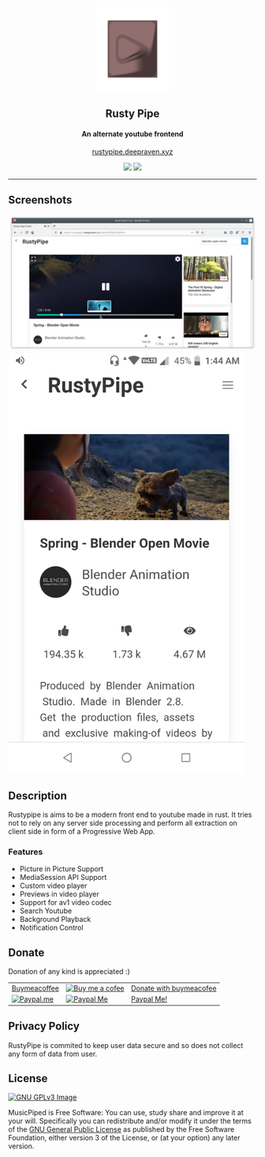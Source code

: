 <p align="center"><a href="https://deep-gaurav,github.io"><img src="icon.png" width="150"></a></p> 
<h2 align="center"><b>Rusty Pipe</b></h2>
<h4 align="center">An alternate youtube frontend</h4>
<p align="center"><a href="https://rustypipe.deepraven.xyz">rustypipe.deepraven.xyz</a></p> 

<p align="center">
<a href="https://github.com/deep-gaurav/rusty_pipe_front/releases/latest" alt="GitHub release"><img src="https://img.shields.io/github/release/deep-gaurav/rusty_pipe_front.svg" ></a>
<a href="https://www.gnu.org/licenses/gpl-3.0" alt="License: GPLv3"><img src="https://img.shields.io/badge/License-GPL%20v3-blue.svg"></a>
</p>
<hr>

## Screenshots

[<img src="metadata/screenshots/desktop.png">](metadata/screenshots/desktop.png)
[<img src="metadata/screenshots/mobile.png" width=480>](metadata/screenshots/mobile.png)

## Description

Rustypipe is aims to be a modern front end to youtube made in rust. It tries not to rely on any server side processing and perform all extraction on client side in form of a Progressive Web App.

### Features

* Picture in Picture Support
* MediaSession API Support
* Custom video player
* Previews in video player
* Support for av1 video codec
* Search Youtube
* Background Playback
* Notification Control

## Donate
Donation of any kind is appreciated :)

<table>
  <tr>
    <td><a href="https://www.buymeacoffee.com/deepgaurav">Buymeacoffee</a></td>
    <td><a href="https://www.buymeacoffee.com/deepgaurav"><img src="http://api.qrserver.com/v1/create-qr-code/?data=https://buymeacofee.com/deepgaurav&size=256x256" alt="Buy me a cofee" width="100px"></a></td>
    <td><a href="https://www.buymeacoffee.com/deepgaurav">Donate with buymeacofee</a></td>
  </tr>
  <tr>
    <td><a href="https://paypal.me/deepgaurav"><img src="https://www.paypalobjects.com/webstatic/paypalme/images/social/pplogo384.png" alt="Paypal.me" width="190px"></a></td>
    <td><a href="https://paypal.me/deepgaurav"><img src="http://api.qrserver.com/v1/create-qr-code/?data=https://paypal.me/deepgaurav&size=256x256" alt="Paypal Me" width="100px"></a></td>
    <td><a href="https://paypal.me/deepgaurav">Paypal Me!</a></td>
  </tr>
</table>

## Privacy Policy

RustyPipe is commited to keep user data secure and so does not collect any form of data from user.

## License
[![GNU GPLv3 Image](https://www.gnu.org/graphics/gplv3-127x51.png)](http://www.gnu.org/licenses/gpl-3.0.en.html)  

MusicPiped is Free Software: You can use, study share and improve it at your
will. Specifically you can redistribute and/or modify it under the terms of the
[GNU General Public License](https://www.gnu.org/licenses/gpl.html) as
published by the Free Software Foundation, either version 3 of the License, or
(at your option) any later version.  
